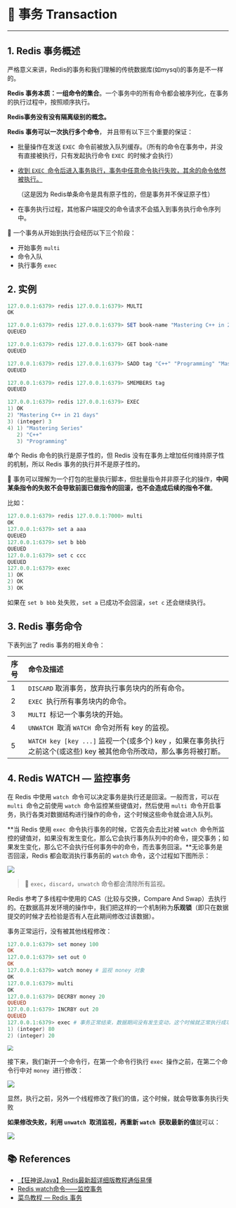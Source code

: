 # 🦄 事务 Transaction

---

## 1. Redis 事务概述

严格意义来讲，Redis的事务和我们理解的传统数据库(如mysql)的事务是不一样的。

**Redis 事务本质：一组命令的集合**。一个事务中的所有命令都会被序列化，在事务的执行过程中，按照顺序执行。

**Redis事务没有没有隔离级别的概念。**

**Redis 事务可以一次执行多个命令**， 并且带有以下三个重要的保证：

- 批量操作在发送 `EXEC `命令前被放入队列缓存。（所有的命令在事务中，并没有直接被执行，只有发起执行命令 `EXEC `的时候才会执行）

- <u>收到 `EXEC `命令后进入事务执行，事务中任意命令执行失败，其余的命令依然被执行。</u>

  （这是因为 Redis单条命令是具有原子性的，但是事务并不保证原子性）

- 在事务执行过程，其他客户端提交的命令请求不会插入到事务执行命令序列中。

🌊 一个事务从开始到执行会经历以下三个阶段：

- 开始事务 `multi`
- 命令入队
- 执行事务 `exec`

## 2. 实例

```powershell
127.0.0.1:6379> redis 127.0.0.1:6379> MULTI
OK

127.0.0.1:6379> redis 127.0.0.1:6379> SET book-name "Mastering C++ in 21 days"
QUEUED

127.0.0.1:6379> redis 127.0.0.1:6379> GET book-name
QUEUED

127.0.0.1:6379> redis 127.0.0.1:6379> SADD tag "C++" "Programming" "Mastering Series"
QUEUED

127.0.0.1:6379> redis 127.0.0.1:6379> SMEMBERS tag
QUEUED

127.0.0.1:6379> redis 127.0.0.1:6379> EXEC
1) OK
2) "Mastering C++ in 21 days"
3) (integer) 3
4) 1) "Mastering Series"
   2) "C++"
   3) "Programming"
```

单个 Redis 命令的执行是原子性的，但 Redis 没有在事务上增加任何维持原子性的机制，所以 Redis 事务的执行并不是原子性的。

🚨 事务可以理解为一个打包的批量执行脚本，但批量指令并非原子化的操作，**中间某条指令的失败不会导致前面已做指令的回滚，也不会造成后续的指令不做**。

比如：

```powershell
127.0.0.1:6379> redis 127.0.0.1:7000> multi
OK
127.0.0.1:6379> set a aaa
QUEUED
127.0.0.1:6379> set b bbb
QUEUED
127.0.0.1:6379> set c ccc
QUEUED
127.0.0.1:6379> exec
1) OK
2) OK
3) OK
```

如果在 `set b bbb` 处失败，`set a` 已成功不会回滚，`set c` 还会继续执行。

## 3. Redis 事务命令

下表列出了 redis 事务的相关命令：

| 序号 | 命令及描述                                                   |
| :--- | :----------------------------------------------------------- |
| 1    | `DISCARD` 取消事务，放弃执行事务块内的所有命令。             |
| 2    | `EXEC `执行所有事务块内的命令。                              |
| 3    | `MULTI `标记一个事务块的开始。                               |
| 4    | `UNWATCH `取消 `WATCH `命令对所有 key 的监视。               |
| 5    | `WATCH key [key ...]` 监视一个(或多个) key ，如果在事务执行之前这个(或这些) key 被其他命令所改动，那么事务将被打断。 |

## 4. Redis WATCH — 监控事务

在 Redis 中使用 `watch `命令可以决定事务是执行还是回滚。一般而言，可以在 `multi `命令之前使用 `watch `命令监控某些键值对，然后使用 `multi `命令开启事务，执行各类对数据结构进行操作的命令，这个时候这些命令就会进入队列。

**当 Redis 使用 `exec `命令执行事务的时候，它首先会去比对被 `watch `命令所监控的键值对，如果没有发生变化，那么它会执行事务队列中的命令，提交事务；如果发生变化，那么它不会执行任何事务中的命令，而去事务回滚。**无论事务是否回滚，Redis 都会取消执行事务前的 `watch` 命令，这个过程如下图所示：

![](https://gitee.com/veal98/images/raw/master/img/20200721152308.png)

> 🚨 `exec`，`discard`，`unwatch` 命令都会清除所有监视。

Redis 参考了多线程中使用的 CAS（比较与交换，Compare And Swap）去执行的。在数据高并发环境的操作中，我们把这样的一个机制称为**乐观锁**（即只在数据提交的时候才去检验是否有人在此期间修改过该数据）。

事务正常运行，没有被其他线程修改：

```powershell
127.0.0.1:6379> set money 100
OK
127.0.0.1:6379> set out 0
OK
127.0.0.1:6379> watch money # 监视 money 对象
OK
127.0.0.1:6379> multi 
OK
127.0.0.1:6379> DECRBY money 20
QUEUED
127.0.0.1:6379> INCRBY out 20
QUEUED
127.0.0.1:6379> exec # 事务正常结束，数据期间没有发生变动，这个时候就正常执行成功
1) (integer) 80
2) (integer) 20
```

<img src="https://gitee.com/veal98/images/raw/master/img/20200721153224.png" style="zoom:80%;" />

接下来，我们新开一个命令行，在第一个命令行执行 `exec `操作之前，在第二个命令行中对 `money `进行修改：

![](https://gitee.com/veal98/images/raw/master/img/20200721153938.png)

显然，执行之前，另外一个线程修改了我们的值，这个时候，就会导致事务执行失败

**如果修改失败，利用 `unwatch `取消监视，再重新 `watch `获取最新的值**就可以：

![](https://gitee.com/veal98/images/raw/master/img/20200721154212.png)

## 📚 References

- [【狂神说Java】Redis最新超详细版教程通俗易懂](https://www.bilibili.com/video/BV1S54y1R7SB?from=search&seid=3325634079268895938)
- [Redis watch命令——监控事务](http://c.biancheng.net/view/4544.html)
- [菜鸟教程 — Redis 事务](https://www.runoob.com/redis/redis-transactions.html)